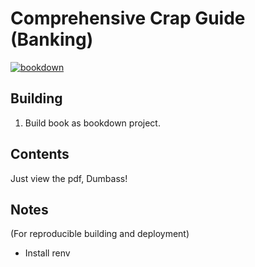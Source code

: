 # Comprehensive Crap Guide (Banking)

[![bookdown](https://github.com/DeependraD/comprehensive-crap-banking/actions/workflows/bookdown.yaml/badge.svg)](https://github.com/DeependraD/comprehensive-crap-banking/actions/workflows/bookdown.yaml)

## Building

1. Build book as bookdown project.

## Contents

Just view the pdf, Dumbass!

## Notes

(For reproducible building and deployment)

- Install renv
